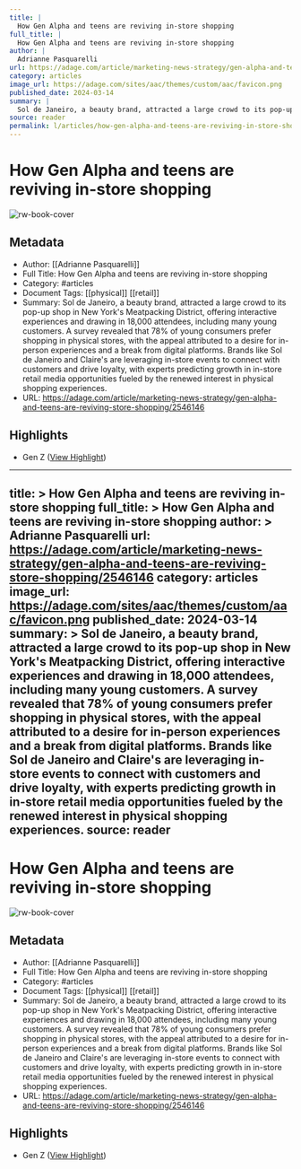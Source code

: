 ```yaml
---
title: |
  How Gen Alpha and teens are reviving in-store shopping
full_title: |
  How Gen Alpha and teens are reviving in-store shopping
author: |
  Adrianne Pasquarelli
url: https://adage.com/article/marketing-news-strategy/gen-alpha-and-teens-are-reviving-store-shopping/2546146
category: articles
image_url: https://adage.com/sites/aac/themes/custom/aac/favicon.png
published_date: 2024-03-14
summary: |
  Sol de Janeiro, a beauty brand, attracted a large crowd to its pop-up shop in New York's Meatpacking District, offering interactive experiences and drawing in 18,000 attendees, including many young customers. A survey revealed that 78% of young consumers prefer shopping in physical stores, with the appeal attributed to a desire for in-person experiences and a break from digital platforms. Brands like Sol de Janeiro and Claire's are leveraging in-store events to connect with customers and drive loyalty, with experts predicting growth in in-store retail media opportunities fueled by the renewed interest in physical shopping experiences.
source: reader
permalink: l/articles/how-gen-alpha-and-teens-are-reviving-in-store-shopping
---
```

# How Gen Alpha and teens are reviving in-store shopping

![rw-book-cover](https://adage.com/sites/aac/themes/custom/aac/favicon.png)

## Metadata
- Author: [[Adrianne Pasquarelli]]
- Full Title: How Gen Alpha and teens are reviving in-store shopping
- Category: #articles
- Document Tags: [[physical]] [[retail]] 
- Summary: Sol de Janeiro, a beauty brand, attracted a large crowd to its pop-up shop in New York's Meatpacking District, offering interactive experiences and drawing in 18,000 attendees, including many young customers. A survey revealed that 78% of young consumers prefer shopping in physical stores, with the appeal attributed to a desire for in-person experiences and a break from digital platforms. Brands like Sol de Janeiro and Claire's are leveraging in-store events to connect with customers and drive loyalty, with experts predicting growth in in-store retail media opportunities fueled by the renewed interest in physical shopping experiences.
- URL: https://adage.com/article/marketing-news-strategy/gen-alpha-and-teens-are-reviving-store-shopping/2546146

## Highlights
- Gen Z ([View Highlight](https://read.readwise.io/read/01hsbcja9e3zrk0a0m69ecmj67))


---
title: >
  How Gen Alpha and teens are reviving in-store shopping
full_title: >
  How Gen Alpha and teens are reviving in-store shopping
author: >
  Adrianne Pasquarelli
url: https://adage.com/article/marketing-news-strategy/gen-alpha-and-teens-are-reviving-store-shopping/2546146
category: articles
image_url: https://adage.com/sites/aac/themes/custom/aac/favicon.png
published_date: 2024-03-14
summary: >
  Sol de Janeiro, a beauty brand, attracted a large crowd to its pop-up shop in New York's Meatpacking District, offering interactive experiences and drawing in 18,000 attendees, including many young customers. A survey revealed that 78% of young consumers prefer shopping in physical stores, with the appeal attributed to a desire for in-person experiences and a break from digital platforms. Brands like Sol de Janeiro and Claire's are leveraging in-store events to connect with customers and drive loyalty, with experts predicting growth in in-store retail media opportunities fueled by the renewed interest in physical shopping experiences.
source: reader
---
# How Gen Alpha and teens are reviving in-store shopping

![rw-book-cover](https://adage.com/sites/aac/themes/custom/aac/favicon.png)

## Metadata
- Author: [[Adrianne Pasquarelli]]
- Full Title: How Gen Alpha and teens are reviving in-store shopping
- Category: #articles
- Document Tags: [[physical]] [[retail]] 
- Summary: Sol de Janeiro, a beauty brand, attracted a large crowd to its pop-up shop in New York's Meatpacking District, offering interactive experiences and drawing in 18,000 attendees, including many young customers. A survey revealed that 78% of young consumers prefer shopping in physical stores, with the appeal attributed to a desire for in-person experiences and a break from digital platforms. Brands like Sol de Janeiro and Claire's are leveraging in-store events to connect with customers and drive loyalty, with experts predicting growth in in-store retail media opportunities fueled by the renewed interest in physical shopping experiences.
- URL: https://adage.com/article/marketing-news-strategy/gen-alpha-and-teens-are-reviving-store-shopping/2546146

## Highlights
- Gen Z ([View Highlight](https://read.readwise.io/read/01hsbcja9e3zrk0a0m69ecmj67))


